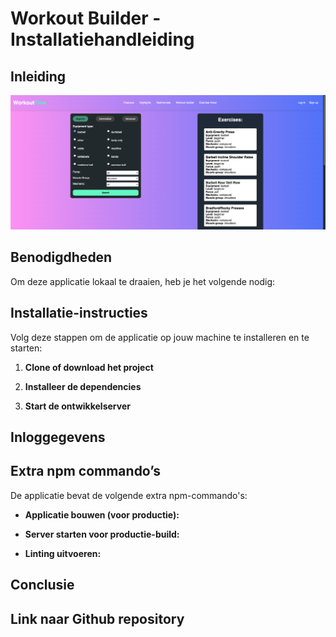 # Workout Builder - Installatiehandleiding

## Inleiding

![featureOne.png](public/featureOne.png)

## Benodigdheden
Om deze applicatie lokaal te draaien, heb je het volgende nodig:



## Installatie-instructies
Volg deze stappen om de applicatie op jouw machine te installeren en te starten:

1. **Clone of download het project**


2. **Installeer de dependencies**


3. **Start de ontwikkelserver**


## Inloggegevens



## Extra npm commando’s
De applicatie bevat de volgende extra npm-commando's:

- **Applicatie bouwen (voor productie):**

- **Server starten voor productie-build:**

- **Linting uitvoeren:**


## Conclusie

## Link naar Github repository